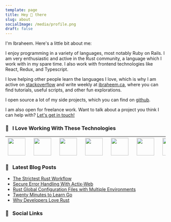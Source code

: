 ```yaml
---
template: page
title: Hey 👋 there
slug: about
socialImage: /media/profile.png
draft: false
---
```

I'm Ibraheem. Here's a little bit about me:

I enjoy programming in a variety of languages, most notably Ruby on Rails. I am very enthusiastic and active in the Rust community, a language which I work with in my spare time. I also work with frontend technologies like React, Redux, and Typescript.

I love helping other people learn the languages I love, which is why I am active on [stackoverflow](https://stackoverflow.com/users/8858995/ibraheem-ahmed?tab=profile) and write weekly at [ibraheem.ca](https://ibraheem.ca/), where you can find tutorials, useful scripts, and other fun explorations.

I open source a lot of my side projects, which you can find on [github](https://github.com/ibraheemdev).

I am also open for freelance work. Want to talk about a project you think I can help with? [Let's get in touch!](javascript:document.body.scrollIntoView(false))

### 🚀 &nbsp; I Love Working With These Technologies

| <img align="left" style="margin-right:10px;" src="https://upload.wikimedia.org/wikipedia/commons/thumb/d/d5/Rust_programming_language_black_logo.svg/144px-Rust_programming_language_black_logo.svg.png" width=55> | <img align="left" style="margin-right:10px;" src="https://avatars.githubusercontent.com/u/4223" width=55> | <img align="left" style="margin-right:10px;" src="https://upload.wikimedia.org/wikipedia/commons/thumb/4/4c/Typescript_logo_2020.svg/1200px-Typescript_logo_2020.svg.png" width=55> | <img align="left" style="margin-right:10px;" src="https://cdn.auth0.com/blog/react-js/react.png" width=55> | <img align="left" style="margin-right:10px;" src="https://seeklogo.com/images/R/redux-logo-9CA6836C12-seeklogo.com.png" width=55> | <img align="left" style="margin-right:10px;" src="https://upload.wikimedia.org/wikipedia/commons/thumb/9/9a/Visual_Studio_Code_1.35_icon.svg/1200px-Visual_Studio_Code_1.35_icon.svg.png" width=55> | <img align="left" style="margin-right:10px;" src="https://cdn.jsdelivr.net/npm/programming-languages-logos/src/go/go.png" width=55> | <img align="left" style="margin-right:10px;" src="https://infinapps.com/wp-content/uploads/2018/10/mongodb-logo.png" width=55> |
| ------------------------------------------------------------------------------------------------------------------------------------------------------------------------------------------------------------------ | --------------------------------------------------------------------------------------------------------- | ----------------------------------------------------------------------------------------------------------------------------------------------------------------------------------- | ---------------------------------------------------------------------------------------------------------- | --------------------------------------------------------------------------------------------------------------------------------- | --------------------------------------------------------------------------------------------------------------------------------------------------------------------------------------------------- | ----------------------------------------------------------------------------------------------------------------------------------- | ------------------------------------------------------------------------------------------------------------------------------ |

### 📖 &nbsp; Latest Blog Posts

- [The Strictest Rust Workflow](https://ibraheem.ca/posts/strictest-cargo-workflow)
- [Secure Error Handling With Actix-Web](https://ibraheem.ca/posts/actix-web-secure-error-handling)
- [Rust Global Configuration Files with Multiple Environments](https://ibraheem.ca/posts/rust-global-config-files)
- [Twenty Minutes to Learn Go](https://ibraheem.ca/posts/go-in-twenty)
- [Why Developers Love Rust](https://ibraheem.ca/posts/why-devs-love-rust)

### 🔗 &nbsp; Social Links

<div>
  <a href="https://ibraheem.ca" rel="nofollow">
    <img
      align="left"
      style="margin-right: 5px; margin-bottom: 5px;"
      src="https://img.shields.io/static/v1?label=&amp;logo=leanpub&amp;color=rgb(141,89,190)&amp;logoColor=white&amp;message=IBRAHEEM.CA&amp;style=for-the-badge"
      alt=""
    />
  </a>
  <a href="mailto:ibrah1440@gmail.com">
    <img
      align="left"
      style="margin-right: 5px; margin-bottom: 5px;"
      src="https://img.shields.io/static/v1?label=&amp;logo=gmail&amp;color=red&amp;logoColor=white&amp;message=EMAIL&amp;style=for-the-badge"
      alt=""
    />
  </a>
  <a href="https://github.com/ibraheemdev">
    <img
      align="left"
      style="margin-right: 5px; margin-bottom: 5px;"
      src="https://img.shields.io/static/v1?label=&amp;logo=github&amp;color=black&amp;logoColor=white&amp;message=GITHUB&amp;style=for-the-badge"
      alt=""
    />
  </a>
  <a href="https://discord.com/channels/@me/766409874497339444" rel="nofollow">
    <img
      align="left"
      style="margin-right: 5px; margin-bottom: 5px;"
      src="https://img.shields.io/static/v1?label=&amp;logo=discord&amp;color=rgb(109,121,212)&amp;logoColor=white&amp;message=DISCORD&amp;style=for-the-badge"
      alt=""
    />
  </a>
  <a href="https://stackoverflow.com/users/8858995/ibraheem-ahmed" rel="nofollow">
    <img
      align="left"
      style="margin-right: 5px; margin-bottom: 5px;"
      src="https://img.shields.io/static/v1?label=&amp;logo=stack-overflow&amp;color=rgb(235,118,42)&amp;logoColor=white&amp;message=STACKOVERFLOW&amp;style=for-the-badge"
      alt=""
    />
  </a>
  <a href="https://dribbble.com/ibraheema" rel="nofollow">
    <img
      align="left"
      src="https://img.shields.io/static/v1?label=&amp;logo=dribbble&amp;color=ea4c89&amp;logoColor=white&amp;message=DRIBBBLE&amp;style=for-the-badge"
      alt=""
    />
  </a>
</div>